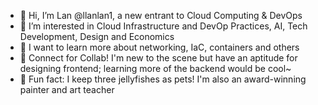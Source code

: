 - 👋 Hi, I’m Lan @llanlan1, a new entrant to Cloud Computing & DevOps
- 👀 I’m interested in Cloud Infrastructure and DevOp Practices, AI, Tech Development, Design and Economics
- 🌱 I want to learn more about networking, IaC, containers and others
- 💞️ Connect for Collab! I'm new to the scene but have an aptitude for designing frontend; learning more of the backend would be cool~
- 🪼 Fun fact: I keep three jellyfishes as pets! I'm also an award-winning painter and art teacher

<!---
llanlan1/llanlan1 is a ✨ special ✨ repository because its `README.md` (this file) appears on your GitHub profile.
You can click the Preview link to take a look at your changes.
--->
